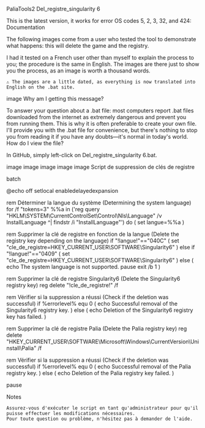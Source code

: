 PaliaTools2
Del_registre_singularity 6

This is the latest version, it works for error OS codes 5, 2, 3, 32, and 424: Documentation

The following images come from a user who tested the tool to demonstrate what happens: this will delete the game and the registry.

I had it tested on a French user other than myself to explain the process to you; the procedure is the same in English. The images are there just to show you the process, as an image is worth a thousand words.

    ⚠️ The images are a little dated, as everything is now translated into English on the .bat site.

image
Why am I getting this message?

To answer your question about a .bat file: most computers report .bat files downloaded from the internet as extremely dangerous and prevent you from running them. This is why it is often preferable to create your own file. I'll provide you with the .bat file for convenience, but there's nothing to stop you from reading it if you have any doubts—it's normal in today's world.
How do I view the file?

In GitHub, simply left-click on Del_registre_singularity 6.bat.

image image image image image
Script de suppression de clés de registre

batch

@echo off
setlocal enabledelayedexpansion

rem Déterminer la langue du système (Determining the system language)
for /f "tokens=3" %%a in ('reg query "HKLM\SYSTEM\CurrentControlSet\Control\Nls\Language" /v InstallLanguage ^| findstr /i "InstallLanguage"') do (
    set langue=%%a
)

rem Supprimer la clé de registre en fonction de la langue (Delete the registry key depending on the language)
if "!langue!"=="040C" (
    set "cle_de_registre=HKEY_CURRENT_USER\SOFTWARE\Singularity6"
) else if "!langue!"=="0409" (
    set "cle_de_registre=HKEY_CURRENT_USER\SOFTWARE\Singularity6"
) else (
    echo The system language is not supported.
    pause
    exit /b 1
)

rem Supprimer la clé de registre Singularity6 (Delete the Singularity6 registry key)
reg delete "!cle_de_registre!" /f

rem Vérifier si la suppression a réussi (Check if the deletion was successful)
if %errorlevel% equ 0 (
    echo Successful removal of the Singularity6 registry key.
) else (
    echo Deletion of the Singularity6 registry key has failed.
)

rem Supprimer la clé de registre Palia (Delete the Palia registry key)
reg delete "HKEY_CURRENT_USER\SOFTWARE\Microsoft\Windows\CurrentVersion\Uninstall\Palia" /f

rem Vérifier si la suppression a réussi (Check if the deletion was successful)
if %errorlevel% equ 0 (
    echo Successful removal of the Palia registry key.
) else (
    echo Deletion of the Palia registry key failed.
)

pause

Notes

    Assurez-vous d'exécuter le script en tant qu'administrateur pour qu'il puisse effectuer les modifications nécessaires.
    Pour toute question ou problème, n'hésitez pas à demander de l'aide.
